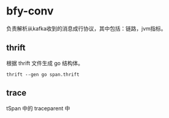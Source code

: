 # bfy-conv
负责解析从kafka收到的消息成行协议，其中包括：链路，jvm指标。

## thrift
根据 thrift 文件生成 go 结构体。
```shell
thrift --gen go span.thrift
```

## trace

tSpan 中的 traceparent 中